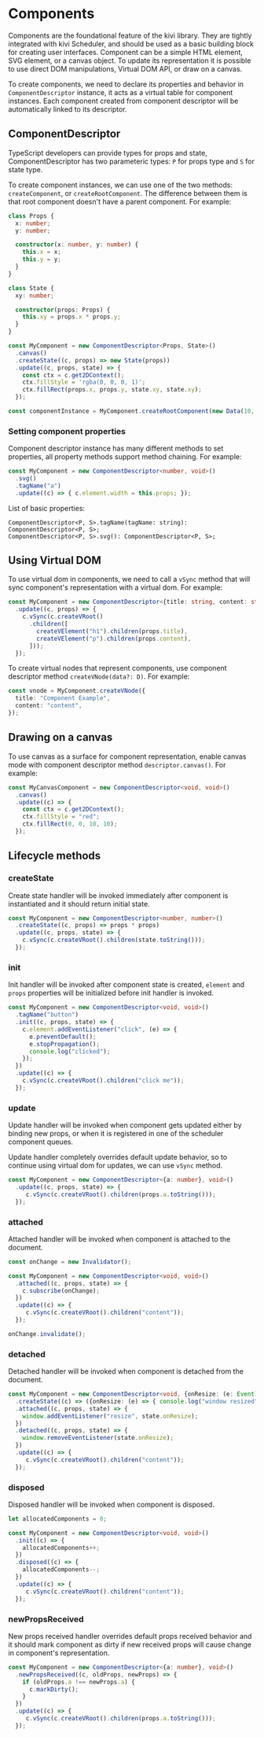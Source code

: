 # Components

Components are the foundational feature of the kivi library. They are tightly integrated with kivi Scheduler, and should
be used as a basic building block for creating user interfaces. Component can be a simple HTML element, SVG element,
or a canvas object. To update its representation it is possible to use direct DOM manipulations, Virtual DOM API, or
draw on a canvas.

To create components, we need to declare its properties and behavior in `ComponentDescriptor` instance, it acts as a
virtual table for component instances. Each component created from component descriptor will be automatically linked
to its descriptor.

## ComponentDescriptor

TypeScript developers can provide types for props and state, ComponentDescriptor has two parameteric types: `P` for
props type and `S` for state type.

To create component instances, we can use one of the two methods: `createComponent`, or `createRootComponent`. The
difference between them is that root component doesn't have a parent component. For example:

```ts
class Props {
  x: number;
  y: number;

  constructor(x: number, y: number) {
    this.x = x;
    this.y = y;
  }
}

class State {
  xy: number;

  constructor(props: Props) {
    this.xy = props.x * props.y;
  }
}

const MyComponent = new ComponentDescriptor<Props, State>()
  .canvas()
  .createState((c, props) => new State(props))
  .update((c, props, state) => {
    const ctx = c.get2DContext();
    ctx.fillStyle = 'rgba(0, 0, 0, 1)';
    ctx.fillRect(props.x, props.y, state.xy, state.xy);
  });

const componentInstance = MyComponent.createRootComponent(new Data(10, 20));
```

### Setting component properties

Component descriptor instance has many different methods to set properties, all property methods support method
chaining. For example:

```ts
const MyComponent = new ComponentDescriptor<number, void>()
  .svg()
  .tagName("a")
  .update((c) => { c.element.width = this.props; });
```

List of basic properties:

```
ComponentDescriptor<P, S>.tagName(tagName: string): ComponentDescriptor<P, S>;
ComponentDescriptor<P, S>.svg(): ComponentDescriptor<P, S>;
```

## Using Virtual DOM

To use virtual dom in components, we need to call a `vSync` method that will sync component's representation with a
virtual dom. For example:

```ts
const MyComponent = new ComponentDescriptor<{title: string, content: string}, void>()
  .update((c, props) => {
    c.vSync(c.createVRoot()
      .children([
        createVElement("h1").children(props.title),
        createVElement("p").children(props.content),
      ]));
  });
```
To create virtual nodes that represent components, use component descriptor method `createVNode(data?: D)`. For example:

```ts
const vnode = MyComponent.createVNode({
  title: "Component Example",
  content: "content",
});
```

## Drawing on a canvas

To use canvas as a surface for component representation, enable canvas mode with component descriptor method
`descriptor.canvas()`. For example:

```ts
const MyCanvasComponent = new ComponentDescriptor<void, void>()
  .canvas()
  .update((c) => {
    const ctx = c.get2DContext();
    ctx.fillStyle = "red";
    ctx.fillRect(0, 0, 10, 10);
  });
```

## Lifecycle methods

### createState

Create state handler will be invoked immediately after component is instantiated and it should return initial state.

```ts
const MyComponent = new ComponentDescriptor<number, number>()
  .createState((c, props) => props * props)
  .update((c, props, state) => {
    c.vSync(c.createVRoot().children(state.toString()));
  });
```


### init

Init handler will be invoked after component state is created, `element` and `props` properties will be
initialized before init handler is invoked.

```ts
const MyComponent = new ComponentDescriptor<void, void>()
  .tagName("button")
  .init((c, props, state) => {
    c.element.addEventListener("click", (e) => {
      e.preventDefault();
      e.stopPropagation();
      console.log("clicked");
    });
  })
  .update((c) => {
    c.vSync(c.createVRoot().children("click me"));
  });
```

### update

Update handler will be invoked when component gets updated either by binding new props, or when it is registered in
one of the scheduler component queues.

Update handler completely overrides default update behavior, so to continue using virtual dom for updates, we can
use `vSync` method.

```ts
const MyComponent = new ComponentDescriptor<{a: number}, void>()
  .update((c, props, state) => {
     c.vSync(c.createVRoot().children(props.a.toString()));
  });
```

### attached

Attached handler will be invoked when component is attached to the document.

```ts
const onChange = new Invalidator();

const MyComponent = new ComponentDescriptor<void, void>()
  .attached((c, props, state) => {
    c.subscribe(onChange);
  })
  .update((c) => {
     c.vSync(c.createVRoot().children("content"));
  });

onChange.invalidate();
```

### detached

Detached handler will be invoked when component is detached from the document.

```ts
const MyComponent = new ComponentDescriptor<void, {onResize: (e: Event) => void}>()
  .createState((c) => ({onResize: (e) => { console.log("window resized"); }}))
  .attached((c, props, state) => {
    window.addEventListener("resize", state.onResize);
  })
  .detached((c, props, state) => {
    window.removeEventListener(state.onResize);
  })
  .update((c) => {
     c.vSync(c.createVRoot().children("content"));
  });
```

### disposed

Disposed handler will be invoked when component is disposed.

```ts
let allocatedComponents = 0;

const MyComponent = new ComponentDescriptor<void, void>()
  .init((c) => {
    allocatedComponents++;
  })
  .disposed((c) => {
    allocatedComponents--;
  })
  .update((c) => {
     c.vSync(c.createVRoot().children("content"));
  });
```

### newPropsReceived

New props received handler overrides default props received behavior and it should mark component as dirty if new
received props will cause change in component's representation.

```ts
const MyComponent = new ComponentDescriptor<{a: number}, void>()
  .newPropsReceived((c, oldProps, newProps) => {
    if (oldProps.a !== newProps.a) {
      c.markDirty();
    }
  })
  .update((c) => {
     c.vSync(c.createVRoot().children(props.a.toString()));
  });
```
